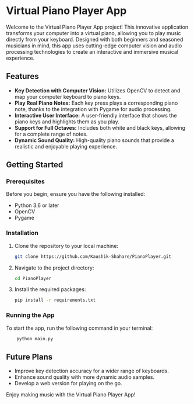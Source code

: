 # Virtual Piano Player App

Welcome to the Virtual Piano Player App project! This innovative application transforms your computer into a virtual piano, allowing you to play music directly from your keyboard. Designed with both beginners and seasoned musicians in mind, this app uses cutting-edge computer vision and audio processing technologies to create an interactive and immersive musical experience.

## Features

- **Key Detection with Computer Vision:** Utilizes OpenCV to detect and map your computer keyboard to piano keys.
- **Play Real Piano Notes:** Each key press plays a corresponding piano note, thanks to the integration with Pygame for audio processing.
- **Interactive User Interface:** A user-friendly interface that shows the piano keys and highlights them as you play.
- **Support for Full Octaves:** Includes both white and black keys, allowing for a complete range of notes.
- **Dynamic Sound Quality:** High-quality piano sounds that provide a realistic and enjoyable playing experience.

## Getting Started

### Prerequisites

Before you begin, ensure you have the following installed:

- Python 3.6 or later
- OpenCV
- Pygame

### Installation

1. Clone the repository to your local machine:

   ```sh
   git clone https://github.com/Kaushik-Shahare/PianoPlayer.git
   ```

2. Navigate to the project directory:

   ```sh
   cd PianoPlayer
   ```

3. Install the required packages:

   ```sh
   pip install -r requirements.txt
   ```

### Running the App

To start the app, run the following command in your terminal:

```sh
    python main.py
```

## Future Plans

- Improve key detection accuracy for a wider range of keyboards.
- Enhance sound quality with more dynamic audio samples.
- Develop a web version for playing on the go.

Enjoy making music with the Virtual Piano Player App!
